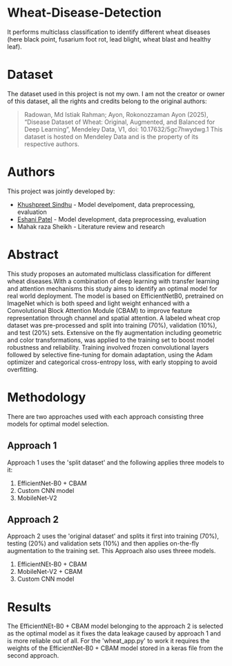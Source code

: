 # Wheat-Disease-Detection
It performs multiclass classification to identify different wheat diseases (here black point, fusarium foot rot, lead blight, wheat blast and healthy leaf).
# Dataset
The dataset used in this project is not my own. I am not the creator or owner of this dataset, all the rights and credits belong to the original authors:
>Radowan, Md Istiak Rahman; Ayon, Rokonozzaman Ayon (2025),
>“Disease Dataset of Wheat: Original, Augmented, and Balanced for Deep Learning”,
>Mendeley Data, V1, doi: 10.17632/5gc7hwydwg.1
This dataset is hosted on Mendeley Data and is the property of its respective authors.
# Authors
This project was jointly developed by:
- [Khushpreet Sindhu](https://github.com/Khushpreetsindhu) - Model develpoment, data preprocessing, evaluation
- [Eshani Patel](https://github.com/eshani-pa) - Model development, data preprocessing, evaluation
- Mahak raza Sheikh - Literature review and research
# Abstract
This study proposes an automated multiclass classification for different wheat diseases.With a combination of deep learning with transfer learning and attention mechanisms this study aims to identify an optimal model for real world deployment. The model is based on EfficientNetB0, pretrained on ImageNet which is both speed and light weight enhanced with a Convolutional Block Attention Module (CBAM) to improve feature representation through channel and spatial attention. A labeled wheat crop dataset was pre-processed and split into training (70%), validation (10%), and test (20%) sets. Extensive on the fly augmentation including geometric and color transformations, was applied to the training set to boost model robustness and reliability. Training involved frozen convolutional layers followed by selective fine-tuning for domain adaptation,
using the Adam optimizer and categorical cross-entropy loss, with early stopping to avoid overfitting. 
# Methodology
There are two approaches used with each approach consisting three models for optimal model selection.
## Approach 1
Approach 1 uses the 'split dataset' and  the following applies three models to it:
1. EfficientNet-B0 + CBAM
2. Custom CNN model
3. MobileNet-V2
## Approach 2
Approach 2 uses the 'original dataset' and splits it first into training (70%), testing (20%) and validation sets (10%) and then applies on-the-fly augmentation to the training set. This Approach also uses threee models.
1. EfficientNEt-B0 + CBAM
2. MobileNet-V2 + CBAM
3. Custom CNN model
# Results
The EfficientNEt-B0 + CBAM model belonging to the approach 2 is selected as the optimal model as it fixes the data leakage caused by approach 1 and is more reliable out of all. For the 'wheat_app.py' to work it requires the weights of the EfficientNet-B0 + CBAM model stored in a keras file from the second approach.
